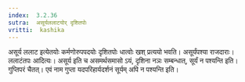 ```yaml
---
index:  3.2.36
sutra:  असूर्यललाटयोर् दृशितपोः
vritti:  kashika 
---
```


असूर्य ललाट इत्येतयोः कर्मणोरुपपदयोः दृशितपोः धात्वोः खश् प्रत्ययो भवति। असूर्यंपश्या राजदाराः। ललाटंतपः आदित्यः। असूर्य इति च असमर्थसमासो ऽयं, दृशिना नञः सम्बन्धात्, सूर्यं न पश्यन्ति इति। गुप्तिपरं चैतत्। एवं नाम गुप्ता यदपरिहार्यदर्शनं सूर्यम् अपि न पश्यन्ति इति।

